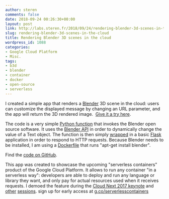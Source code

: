 ```yaml
---
author: steren
comments: false
date: 2018-09-24 00:26:30+00:00
layout: post
link: http://labs.steren.fr/2018/09/24/rendering-blender-3d-scenes-in-the-cloud/
slug: rendering-blender-3d-scenes-in-the-cloud
title: Rendering Blender 3D scenes in the cloud
wordpress_id: 1088
categories:
- Google Cloud Platform
- Misc.
tags:
- b3d
- blender
- container
- docker
- open-source
- serverless
---
```


I created a simple app that renders a [Blender](https://www.blender.org/) 3D scene in the cloud: users can customize the displayed message by changing an URL parameter, and the app will return the 3D rendered image.  [Give it a try here](https://render-fu4lqx2yaq-uc.a.run.app/?scene=outrun-filter&text=OUTRUN).

The code is a very simple [Python function](https://github.com/steren/render/blob/master/function.py) that invokes the Blender open source software. It uses the [Blender API](https://docs.blender.org/api/) in order to dynamically change the value of a Text object. The function is then simply [wrapped](https://github.com/steren/render/blob/master/invoker.py) in a basic [Flask](http://flask.pocoo.org/) application in order to respond to HTTP requests. Because Blender needs to be installed, I am using a [Dockerfile](https://github.com/steren/render/blob/master/Dockerfile) that runs "apt-get install blender".

Find the [code on GitHub](https://github.com/steren/render).

This app was created to showcase the upcoming "serverless containers" product of the Google Cloud Platform. It allows to run any container "in a serverless way": developers are able to deploy and run any language or library they want, and only pay for actual resources used when it receives requests. I demoed the feature during the [Cloud Next 2017 keynote](https://youtu.be/XiGBWpxc6Lc?t=37m) and [other](https://youtu.be/iPQUdb0kssE?t=27m15s) [sessions](https://youtu.be/Y1sRy0Q2qig?t=35m26s). sign up for early access at [g.co/serverlesscontainers](http://g.co/serverlesscontainers)
